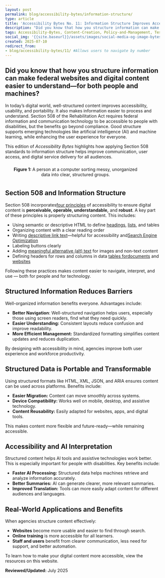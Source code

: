 ```yaml
---
layout: post
permalink: blog/accessibility-bytes/information-structure/
type: article
title: 'Accessibility Bytes No. 11: Information Structure Improves Access, Experience and Understanding'
description: "Did you know that how you structure information can make federal websites and digital content easier to understand—for both people and machines?"
tags: Accessibility-Bytes, Content-Creation, Policy-and-Management, Testing #choose one or more (comma separated): Accessibility-Bytes, Acquisition, Content-Creation, Design-and-Develop, Events, Policy-and-Management, Testing 
social_img: '{{site.baseurl}}/assets/images/social-media-og-image-bytes.jpg'
created: 2025-07-10
redirect_from:
- blog/accessibility-bytes/11/ #Allows users to navigate by number
---
```

<h2 style="line-height:1.2;">Did you know that how you structure information can make federal websites and digital content easier to understand—for both people and machines?</h2>

In today’s digital world, well-structured content improves accessibility, usability, and portability. It also makes information easier to process and understand. Section 508 of the Rehabilitation Act requires federal information and communication technology to be accessible to people with disabilities, but the benefits go beyond compliance. Good structure supports emerging technologies like artificial intelligence (AI) and machine learning, while enhancing the user experience for everyone.

This edition of *Accessibility Bytes* highlights how applying Section 508 standards to information structure helps improve communication, user access, and digital service delivery for all audiences.

<div class="tablet:grid-col" style="margin: auto; max-width: 90%; text-align: center; padding: 10px 0px">
   <div class="margin-top-1"><a href="https://www.section508.gov"><img src="{{site.baseurl}}/assets/images/byte-011-figure-1.jpg" alt="" aria-describedby="figure-1" class="border-2px border-base-light shadow-2 padding-1"></a>
   </div>
   <div class="font-mono-3xs margin-x-auto auto" style="max-width: 90%; text-align: center;"><span id="figure-1"><strong>Figure 1: </strong>A person at a computer sorting messy, unorganized data into clear, structured groups.</span>
   </div>
</div>

## Section 508 and Information Structure

Section 508 incorporates ​<a href="https://www.w3.org/WAI/WCAG20/Understanding/intro#understanding-the-four-principles-of-accessibility" target="_blank" class="usa-link--external">four principles</a> of accessibility to ensure digital content is **perceivable, operable, understandable,** and **robust**. A key part of these principles is properly structuring content. This includes:

* Using semantic or descriptive HTML to define ​[headings]({{site.baseurl}}/blog/accessibility-bytes/6/), ​[lists]({{site.baseurl}}/blog/accessibility-bytes/7/), and tables
* Organizing content with a clear reading order
* Writing ​[descriptive link text]({{site.baseurl}}/training/documents/aed-cop-docx07/)&mdash;helpful for accessibility and ​<a href="https://digital.gov/topics/search-engine-optimization/" target="_blank" class="usa-link--external">Search Engine Optimization</a>
* Labeling buttons clearly
* Adding ​[meaningful alternative (alt) text]({{site.baseurl}}/create/alternative-text/) for images and non-text content
* Defining headers for rows and columns in data [tables for ​documents]({{site.baseurl}}/training/documents/aed-cop-docx05/) and ​<a href="https://webaim.org/techniques/tables/data" target="_blank" class="usa-link--external">websites</a> 

Following these practices makes content easier to navigate, interpret, and use — both for people and for technology.

## Structured Information Reduces Barriers
Well-organized information benefits everyone. Advantages include:

* **Better Navigation**: Well-structured navigation helps users, especially those using screen readers, find what they need quickly.
* **Easier Understanding:** Consistent layouts reduce confusion and improve readability.
* **More Efficient Management:** Standardized formatting simplifies content updates and reduces duplication.

By designing with accessibility in mind, agencies improve both user experience and workforce productivity.

## Structured Data is Portable and Transformable
Using structured formats like HTML, XML, JSON, and ARIA ensures content can be used across platforms. Benefits include:

* **Easier Migration:** Content can move smoothly across systems.
* **Device Compatibility:** Works well on mobile, desktop, and assistive technology.
* **Content Reusability:** Easily adapted for websites, apps, and digital tools.

This makes content more flexible and future-ready&mdash;while remaining accessible.

## Accessibility and AI Interpretation
Structured content helps AI tools and assistive technologies work better. This is especially important for people with disabilities. Key benefits include:

* **Faster AI Processing:** Structured data helps machines retrieve and analyze information accurately.
* **Better Summaries:** AI can generate clearer, more relevant summaries.
* **Improved Translation:** Tools can more easily adapt content for different audiences and languages.

## Real-World Applications and Benefits

When agencies structure content effectively:

* **Websites** become more usable and easier to find through search.
* **Online training** is more accessible for all learners.
* **Staff and users** benefit from clearer communication, less need for support, and better automation.

To learn how to make your digital content more accessible, view the resources on this website.

**Reviewed/Updated:** July 2025
